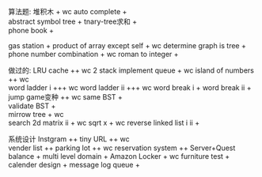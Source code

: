 算法题:
堆积木                        +      wc
auto complete                 +    
abstract symbol tree          +
tnary-tree求和                +    
phone book                    +    

gas station                   +
product of array except self  +      wc
determine graph is tree       +      
phone number combination      +      wc
roman to integer              +    

做过的:
LRU cache                     ++     wc
2 stack implement queue       +      wc
island of numbers             ++     wc    
word ladder i                 +++    wc
word ladder ii                +++    wc
word break i                  +
word break ii                 +
jump game变种                 ++     wc
same BST                      +          
validate BST                  +  
mirrow tree                   +      wc  
search 2d matrix ii           +      wc
sqrt x                        +      wc
reverse linked list i ii      +      

系统设计
Instgram                      ++
tiny URL                      ++  wc  
vender list                   ++
parking lot                   ++  wc
reservation system            ++
Server+Quest balance          +
multi level domain            +
Amazon Locker                 +  wc
furniture test                +  
calender design               +
message log queue             +
